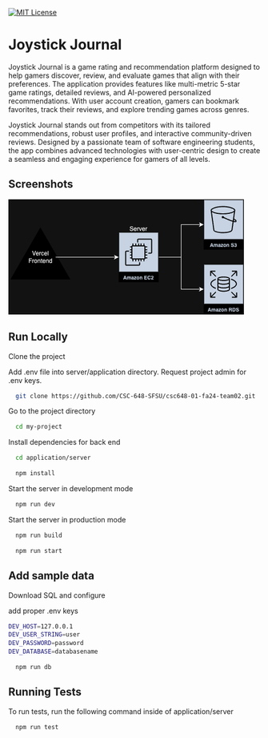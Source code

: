 [![MIT License](https://img.shields.io/badge/License-MIT-green.svg)](https://choosealicense.com/licenses/mit/)

# Joystick Journal

Joystick Journal is a game rating and recommendation platform designed to help gamers discover, review, and evaluate games that align with their preferences. The application provides features like multi-metric 5-star game ratings, detailed reviews, and AI-powered personalized recommendations. With user account creation, gamers can bookmark favorites, track their reviews, and explore trending games across genres.

Joystick Journal stands out from competitors with its tailored recommendations, robust user profiles, and interactive community-driven reviews. Designed by a passionate team of software engineering students, the app combines advanced technologies with user-centric design to create a seamless and engaging experience for gamers of all levels.

## Screenshots

![Backend Diagram](diagrams/joystickjournal.drawio.png)

## Run Locally

Clone the project

Add .env file into server/application directory. Request project admin for .env keys.

```bash
  git clone https://github.com/CSC-648-SFSU/csc648-01-fa24-team02.git
```

Go to the project directory

```bash
  cd my-project
```

Install dependencies for back end

```bash
  cd application/server
```

```bash
  npm install
```

Start the server in development mode

```bash
  npm run dev
```

Start the server in production mode

```bash
  npm run build
```

```bash
  npm run start
```

## Add sample data

Download SQL and configure

add proper .env keys

```bash
DEV_HOST=127.0.0.1
DEV_USER_STRING=user
DEV_PASSWORD=password
DEV_DATABASE=databasename
```

```bash
  npm run db
```

## Running Tests

To run tests, run the following command inside of application/server

```bash
  npm run test
```

